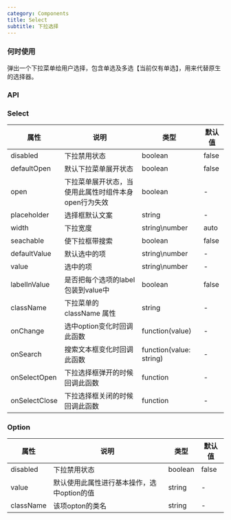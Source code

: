 ```yaml
---
category: Components
title: Select
subtitle: 下拉选择
---
```


### 何时使用
弹出一个下拉菜单给用户选择，包含单选及多选【当前仅有单选】，用来代替原生的选择器。

### API
### Select
| 属性 | 说明 | 类型 | 默认值 |
| --- | --- | --- | --- |
| disabled | 下拉禁用状态 | boolean | false |
| defaultOpen | 默认下拉菜单展开状态 | boolean | false |
| open | 下拉菜单展开状态，当使用此属性时组件本身open行为失效 | boolean | - |
| placeholder | 选择框默认文案 | string | - |
| width | 下拉宽度 | string\number | auto |
| seachable | 使下拉框带搜索 | boolean | false |
| defaultValue | 默认选中的项 | string\number | - |
| value | 选中的项 | string\number | - |
| labelInValue | 是否把每个选项的label包装到value中 | boolean | false |
| className | 下拉菜单的 className 属性 | string | - |
| onChange | 选中option变化时回调此函数 | function(value) | - |
| onSearch | 搜索文本框变化时回调此函数 | function(value: string) | - |
| onSelectOpen | 下拉选择框弹开的时候回调此函数 | function | - |
| onSelectClose | 下拉选择框关闭的时候回调此函数 | function | - |

### Option
| 属性 | 说明 | 类型 | 默认值 |
| --- | --- | --- | --- |
| disabled | 下拉禁用状态 | boolean | false |
| value | 默认使用此属性进行基本操作，选中option的值 | string | - |
| className | 该项opton的类名 | string | - |
